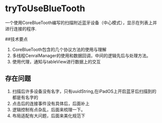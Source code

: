 # tryToUseBlueTooth
一个使用CoreBlueTooth编写的扫描附近蓝牙设备（中心模式），显示在列表上并进行连接的程序.

##技术要点
1. CoreBlueTooth包含的几个协议方法的使用与理解
2. 多线程CenralManager的使用和数据回调，中间的逻辑先后与处理方法。
3. 使用代理，通知与tableView进行数据上的交互

## 存在问题
1. 扫描后许多设备没有名字，只有uuidString,在iPadOS上开启蓝牙后扫描到的都是有名字的
2. 点击后的连接事件没有具体后，后面补上
3. 逻辑控制有点杂乱，后面来梳理一下。
4. 布局适配有大问题，后面来美化规范下


